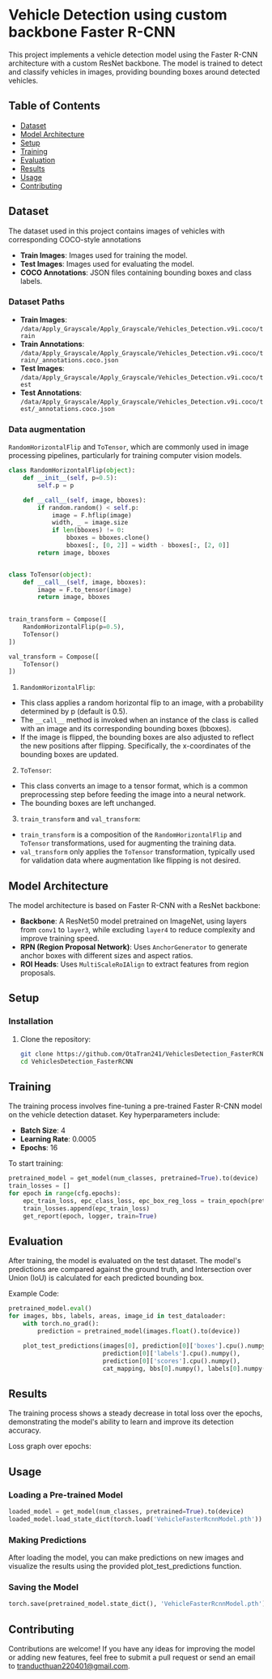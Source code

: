 # Vehicle Detection using custom backbone Faster R-CNN

This project implements a vehicle detection model using the Faster R-CNN architecture with a custom ResNet backbone. The model is trained to detect and classify vehicles in images, providing bounding boxes around detected vehicles.

## Table of Contents
- [Dataset](#dataset)
- [Model Architecture](#model-architecture)
- [Setup](#setup)
- [Training](#training)
- [Evaluation](#evaluation)
- [Results](#results)
- [Usage](#usage)
- [Contributing](#contributing)

## Dataset
The dataset used in this project contains images of vehicles with corresponding COCO-style annotations

- **Train Images**: Images used for training the model.
- **Test Images**: Images used for evaluating the model.
- **COCO Annotations**: JSON files containing bounding boxes and class labels.

### Dataset Paths
- **Train Images**: `/data/Apply_Grayscale/Apply_Grayscale/Vehicles_Detection.v9i.coco/train`
- **Train Annotations**: `/data/Apply_Grayscale/Apply_Grayscale/Vehicles_Detection.v9i.coco/train/_annotations.coco.json`
- **Test Images**: `/data/Apply_Grayscale/Apply_Grayscale/Vehicles_Detection.v9i.coco/test`
- **Test Annotations**: `/data/Apply_Grayscale/Apply_Grayscale/Vehicles_Detection.v9i.coco/test/_annotations.coco.json`

### Data augmentation
`RandomHorizontalFlip` and `ToTensor`, which are commonly used in image processing pipelines, particularly for training computer vision models.
```python
class RandomHorizontalFlip(object):
    def __init__(self, p=0.5):
        self.p = p

    def __call__(self, image, bboxes):
        if random.random() < self.p:
            image = F.hflip(image)
            width, _ = image.size
            if len(bboxes) != 0:
                bboxes = bboxes.clone()
                bboxes[:, [0, 2]] = width - bboxes[:, [2, 0]]
        return image, bboxes


class ToTensor(object):
    def __call__(self, image, bboxes):
        image = F.to_tensor(image)
        return image, bboxes
     

train_transform = Compose([
    RandomHorizontalFlip(p=0.5),
    ToTensor()
])

val_transform = Compose([
    ToTensor()
])

```
1. `RandomHorizontalFlip`:
- This class applies a random horizontal flip to an image, with a probability determined by p (default is 0.5).  
- The `__call__` method is invoked when an instance of the class is called with an image and its corresponding bounding boxes (bboxes).  
- If the image is flipped, the bounding boxes are also adjusted to reflect the new positions after flipping. Specifically, the x-coordinates of the bounding boxes are updated.  
  
2. `ToTensor`:
- This class converts an image to a tensor format, which is a common preprocessing step before feeding the image into a neural network.  
- The bounding boxes are left unchanged.  

3. `train_transform` and `val_transform`: 
- `train_transform` is a composition of the `RandomHorizontalFlip` and `ToTensor` transformations, used for augmenting the training data.  
- `val_transform` only applies the `ToTensor` transformation, typically used for validation data where augmentation like flipping is not desired.  

## Model Architecture
The model architecture is based on Faster R-CNN with a ResNet backbone:
- **Backbone**: A ResNet50 model pretrained on ImageNet, using layers from `conv1` to `layer3`, while excluding `layer4` to reduce complexity and improve training speed.
- **RPN (Region Proposal Network)**: Uses `AnchorGenerator` to generate anchor boxes with different sizes and aspect ratios.
- **ROI Heads**: Uses `MultiScaleRoIAlign` to extract features from region proposals.

## Setup

### Installation
1. Clone the repository:
    ```bash
    git clone https://github.com/OtaTran241/VehiclesDetection_FasterRCNN.git
    cd VehiclesDetection_FasterRCNN
    ```

## Training
The training process involves fine-tuning a pre-trained Faster R-CNN model on the vehicle detection dataset. Key hyperparameters include:
- **Batch Size**: 4
- **Learning Rate**: 0.0005
- **Epochs**: 16

To start training:
```python
pretrained_model = get_model(num_classes, pretrained=True).to(device)
train_losses = []
for epoch in range(cfg.epochs):
    epc_train_loss, epc_class_loss, epc_box_reg_loss = train_epoch(pretrained_model, train_dataloader, optimizer, lr_scheduler, epoch, logger)
    train_losses.append(epc_train_loss)
    get_report(epoch, logger, train=True)
```
## Evaluation
After training, the model is evaluated on the test dataset. The model's predictions are compared against the ground truth, and Intersection over Union (IoU) is calculated for each predicted bounding box.

Example Code:
```python
pretrained_model.eval()
for images, bbs, labels, areas, image_id in test_dataloader:
    with torch.no_grad():
        prediction = pretrained_model(images.float().to(device))

    plot_test_predictions(images[0], prediction[0]['boxes'].cpu().numpy(), 
                          prediction[0]['labels'].cpu().numpy(), 
                          prediction[0]['scores'].cpu().numpy(), 
                          cat_mapping, bbs[0].numpy(), labels[0].numpy(), image_id[0])
```
## Results
The training process shows a steady decrease in total loss over the epochs, demonstrating the model's ability to learn and improve its detection accuracy.

Loss graph over epochs:

## Usage
### Loading a Pre-trained Model
```python
loaded_model = get_model(num_classes, pretrained=True).to(device)
loaded_model.load_state_dict(torch.load('VehicleFasterRcnnModel.pth'))
```
### Making Predictions
After loading the model, you can make predictions on new images and visualize the results using the provided plot_test_predictions function.

### Saving the Model
```python
torch.save(pretrained_model.state_dict(), 'VehicleFasterRcnnModel.pth')
```
## Contributing
Contributions are welcome! If you have any ideas for improving the model or adding new features, feel free to submit a pull request or send an email to [tranducthuan220401@gmail.com](mailto:tranducthuan220401@gmail.com).
